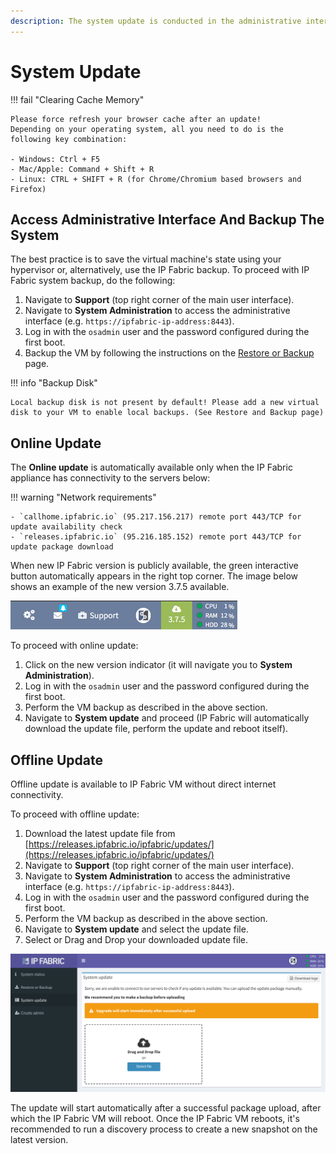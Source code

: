 ```yaml
---
description: The system update is conducted in the administrative interface.
---
```


# System Update

!!! fail "Clearing Cache Memory"

    Please force refresh your browser cache after an update!
    Depending on your operating system, all you need to do is the following key combination:

    - Windows: Ctrl + F5
    - Mac/Apple: Command + Shift + R
    - Linux: CTRL + SHIFT + R (for Chrome/Chromium based browsers and Firefox)

## Access Administrative Interface And Backup The System

The best practice is to save the virtual machine's state using your hypervisor or, alternatively, use the IP Fabric backup. To proceed with IP Fabric system backup, do the following:

1. Navigate to **Support** (top right corner of the main user interface).
2. Navigate to **System Administration** to access the administrative interface (e.g. `https://ipfabric-ip-address:8443`).
3. Log in with the `osadmin` user and the password configured during the first boot.
4. Backup the VM by following the instructions on the [Restore or Backup](../backup_and_restore) page.

!!! info "Backup Disk"

    Local backup disk is not present by default! Please add a new virtual disk to your VM to enable local backups. (See Restore and Backup page)

## Online Update

The **Online update** is automatically available only when the IP Fabric appliance has connectivity to the servers below:

!!! warning "Network requirements"

    - `callhome.ipfabric.io` (95.217.156.217) remote port 443/TCP for update availability check
    - `releases.ipfabric.io` (95.216.185.152) remote port 443/TCP for update package download

When new IP Fabric version is publicly available, the green interactive button automatically appears in the right top corner.
The image below shows an example of the new version 3.7.5 available.

![New version 3.7.5 available](system_update_new_version.png)

To proceed with online update:

1. Click on the new version indicator (it will navigate you to **System Administration**).
2. Log in with the `osadmin` user and the password configured during the first boot.
3. Perform the VM backup as described in the above section.
4. Navigate to **System update** and proceed (IP Fabric will automatically download the update file, perform the update and reboot itself).

## Offline Update

Offline update is available to IP Fabric VM without direct internet connectivity.

To proceed with offline update:

1. Download the latest update file from [https://releases.ipfabric.io/ipfabric/updates/](https://releases.ipfabric.io/ipfabric/updates/)
2. Navigate to **Support** (top right corner of the main user interface).
3. Navigate to **System Administration** to access the administrative interface (e.g. `https://ipfabric-ip-address:8443`).
4. Log in with the `osadmin` user and the password configured during the first boot.
5. Perform the VM backup as described in the above section.
6. Navigate to **System update** and select the update file.
7. Select or Drag and Drop your downloaded update file.

![IP Fabric System update in progress](system_update.png)

The update will start automatically after a successful package upload, after which the IP Fabric VM will reboot. Once the IP Fabric VM reboots, it's recommended to run a discovery process to create a new snapshot on the latest version.
